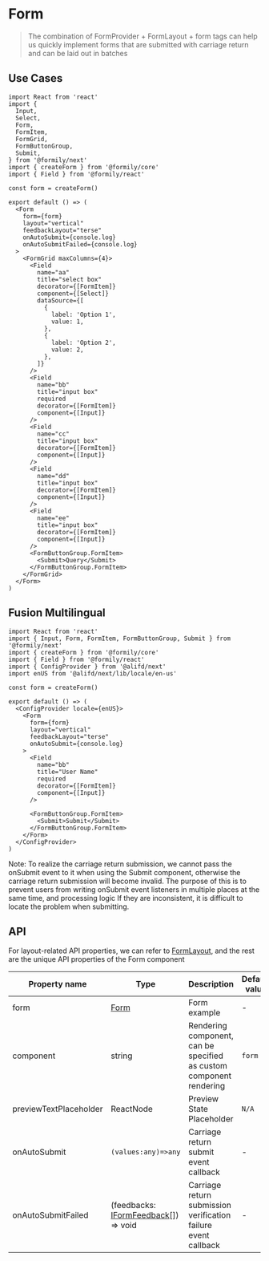 # Form

> The combination of FormProvider + FormLayout + form tags can help us quickly implement forms that are submitted with carriage return and can be laid out in batches

## Use Cases

```tsx
import React from 'react'
import {
  Input,
  Select,
  Form,
  FormItem,
  FormGrid,
  FormButtonGroup,
  Submit,
} from '@formily/next'
import { createForm } from '@formily/core'
import { Field } from '@formily/react'

const form = createForm()

export default () => (
  <Form
    form={form}
    layout="vertical"
    feedbackLayout="terse"
    onAutoSubmit={console.log}
    onAutoSubmitFailed={console.log}
  >
    <FormGrid maxColumns={4}>
      <Field
        name="aa"
        title="select box"
        decorator={[FormItem]}
        component={[Select]}
        dataSource={[
          {
            label: 'Option 1',
            value: 1,
          },
          {
            label: 'Option 2',
            value: 2,
          },
        ]}
      />
      <Field
        name="bb"
        title="input box"
        required
        decorator={[FormItem]}
        component={[Input]}
      />
      <Field
        name="cc"
        title="input box"
        decorator={[FormItem]}
        component={[Input]}
      />
      <Field
        name="dd"
        title="input box"
        decorator={[FormItem]}
        component={[Input]}
      />
      <Field
        name="ee"
        title="input box"
        decorator={[FormItem]}
        component={[Input]}
      />
      <FormButtonGroup.FormItem>
        <Submit>Query</Submit>
      </FormButtonGroup.FormItem>
    </FormGrid>
  </Form>
)
```

## Fusion Multilingual

```tsx
import React from 'react'
import { Input, Form, FormItem, FormButtonGroup, Submit } from '@formily/next'
import { createForm } from '@formily/core'
import { Field } from '@formily/react'
import { ConfigProvider } from '@alifd/next'
import enUS from '@alifd/next/lib/locale/en-us'

const form = createForm()

export default () => (
  <ConfigProvider locale={enUS}>
    <Form
      form={form}
      layout="vertical"
      feedbackLayout="terse"
      onAutoSubmit={console.log}
    >
      <Field
        name="bb"
        title="User Name"
        required
        decorator={[FormItem]}
        component={[Input]}
      />

      <FormButtonGroup.FormItem>
        <Submit>Submit</Submit>
      </FormButtonGroup.FormItem>
    </Form>
  </ConfigProvider>
)
```

<Alert style="margin-top:20px">
Note: To realize the carriage return submission, we cannot pass the onSubmit event to it when using the Submit component, otherwise the carriage return submission will become invalid. The purpose of this is to prevent users from writing onSubmit event listeners in multiple places at the same time, and processing logic If they are inconsistent, it is difficult to locate the problem when submitting.
</Alert>

## API

For layout-related API properties, we can refer to [FormLayout](./form-layout), and the rest are the unique API properties of the Form component

| Property name          | Type                                                                                             | Description                                                         | Default value |
| ---------------------- | ------------------------------------------------------------------------------------------------ | ------------------------------------------------------------------- | ------------- |
| form                   | [Form](https://core.formilyjs.org/api/models/form)                                               | Form example                                                        | -             |
| component              | string                                                                                           | Rendering component, can be specified as custom component rendering | `form`        |
| previewTextPlaceholder | ReactNode                                                                                        | Preview State Placeholder                                           | `N/A`         |
| onAutoSubmit           | `(values:any)=>any`                                                                              | Carriage return submit event callback                               | -             |
| onAutoSubmitFailed     | (feedbacks: [IFormFeedback](https://core.formilyjs.org/api/models/form#iformfeedback)[]) => void | Carriage return submission verification failure event callback      | -             |
